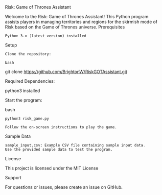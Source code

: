 Risk: Game of Thrones Assistant

Welcome to the Risk: Game of Thrones Assistant! This Python program assists players in managing territories and regions for the skirmish mode of Risk based on the Game of Thrones universe.
Prerequisites

    Python 3.x (latest version) installed

Setup

    Clone the repository:

    bash

git clone https://github.com/BrightonW/RiskGOTAssistant.git

Required Dependencies:

python3 installed

Start the program:

bash

    python3 risk_game.py

    Follow the on-screen instructions to play the game.

Sample Data

    sample_input.csv: Example CSV file containing sample input data.
    Use the provided sample data to test the program.

License

This project is licensed under the MIT License

Support

For questions or issues, please create an issue on GitHub.